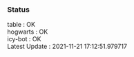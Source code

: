 ### Status


table : OK  
hogwarts : OK  
icy-bot : OK  
Latest Update : 2021-11-21 17:12:51.979717
